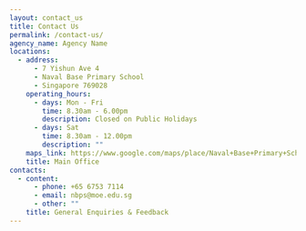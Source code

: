 ```yaml
---
layout: contact_us
title: Contact Us
permalink: /contact-us/
agency_name: Agency Name
locations:
  - address:
      - 7 Yishun Ave 4
      - Naval Base Primary School
      - Singapore 769028
    operating_hours:
      - days: Mon - Fri
        time: 8.30am - 6.00pm
        description: Closed on Public Holidays
      - days: Sat
        time: 8.30am - 12.00pm
        description: ""
    maps_link: https://www.google.com/maps/place/Naval+Base+Primary+School/@1.4160913,103.8367281,17z/data=!3m1!4b1!4m6!3m5!1s0x31da1413f86cca47:0x901b532e5573151b!8m2!3d1.4160913!4d103.8389168!16s%2Fg%2F1tt1q66v
    title: Main Office
contacts:
  - content:
      - phone: +65 6753 7114
      - email: nbps@moe.edu.sg
      - other: ""
    title: General Enquiries & Feedback
---
```

